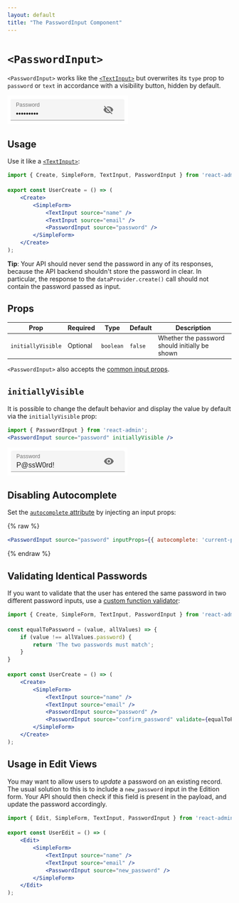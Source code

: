 ```yaml
---
layout: default
title: "The PasswordInput Component"
---
```


# `<PasswordInput>`

`<PasswordInput>` works like the [`<TextInput>`](./TextInput.md) but overwrites its `type` prop to `password` or `text` in accordance with a visibility button, hidden by default.

![Password Input](./img/password-input.png)

## Usage

Use it like a [`<TextInput>`](./TextInput.md):

```jsx
import { Create, SimpleForm, TextInput, PasswordInput } from 'react-admin';

export const UserCreate = () => (
    <Create>
        <SimpleForm>
            <TextInput source="name" />
            <TextInput source="email" />
            <PasswordInput source="password" />
        </SimpleForm>
    </Create>
);
```

**Tip**: Your API should never send the password in any of its responses, because the API backend shouldn't store the password in clear. In particular, the response to the `dataProvider.create()` call should not contain the password passed as input.

## Props

| Prop   | Required | Type     | Default | Description   |
| ------ | -------- | -------- | ------- | ------------- |
| `initiallyVisible` | Optional | `boolean` | `false` | Whether the password should initially be shown |

`<PasswordInput>` also accepts the [common input props](./Inputs.md#common-input-props).

## `initiallyVisible`

It is possible to change the default behavior and display the value by default via the `initiallyVisible` prop:

```jsx
import { PasswordInput } from 'react-admin';
<PasswordInput source="password" initiallyVisible />
```

![Password Input (visible)](./img/password-input-visible.png)

## Disabling Autocomplete

Set the [`autocomplete` attribute](https://developer.mozilla.org/en-US/docs/Web/HTML/Attributes/autocomplete) by injecting an input props:

{% raw %}
```jsx
<PasswordInput source="password" inputProps={{ autocomplete: 'current-password' }} />
```
{% endraw %}

## Validating Identical Passwords

If you want to validate that the user has entered the same password in two different password inputs, use a [custom function validator](./Validation.md#per-input-validation-custom-function-validator):

```jsx
import { Create, SimpleForm, TextInput, PasswordInput } from 'react-admin';

const equalToPassword = (value, allValues) => {
    if (value !== allValues.password) {
        return 'The two passwords must match';
    }
}

export const UserCreate = () => (
    <Create>
        <SimpleForm>
            <TextInput source="name" />
            <TextInput source="email" />
            <PasswordInput source="password" />
            <PasswordInput source="confirm_password" validate={equalToPassword} />
        </SimpleForm>
    </Create>
);
```

## Usage in Edit Views

You may want to allow users to *update* a password on an existing record. The usual solution to this is to include a `new_password` input in the Edition form. Your API should then check if this field is present in the payload, and update the password accordingly.

```jsx
import { Edit, SimpleForm, TextInput, PasswordInput } from 'react-admin';

export const UserEdit = () => (
    <Edit>
        <SimpleForm>
            <TextInput source="name" />
            <TextInput source="email" />
            <PasswordInput source="new_password" />
        </SimpleForm>
    </Edit>
);
```

